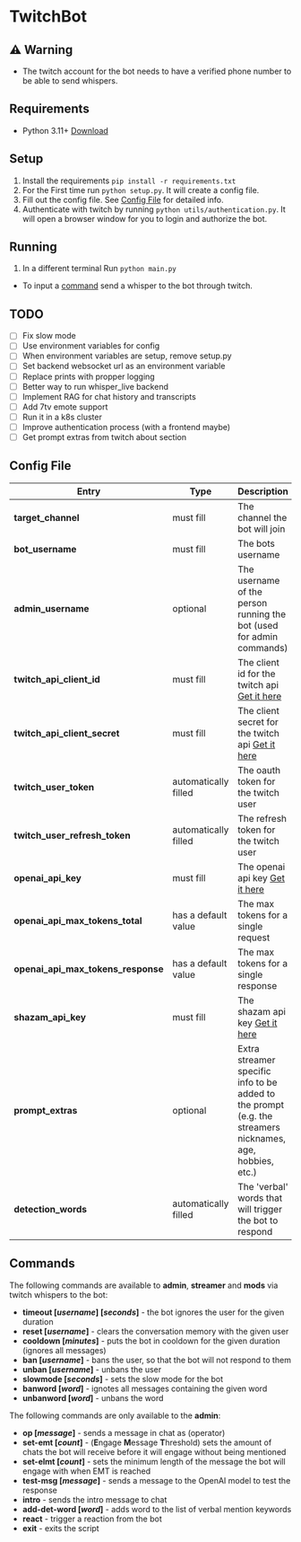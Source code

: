 # TwitchBot

## :warning: Warning
- The twitch account for the bot needs to have a verified phone number to be able to send whispers.

## Requirements
- Python 3.11+ [Download](https://www.python.org/downloads/)

## Setup
1. Install the requirements `pip install -r requirements.txt`
2. For the First time run `python setup.py`. It will create a config file.
3. Fill out the config file. See [Config File](#config-file) for detailed info.
4. Authenticate with twitch by running `python utils/authentication.py`. It will open a browser window for you to login and authorize the bot.

## Running
1. In a different terminal Run `python main.py`
- To input a [command](#commands) send a whisper to the bot through twitch.

## TODO
- [ ] Fix slow mode
- [ ] Use environment variables for config
- [ ] When environment variables are setup, remove setup.py
- [ ] Set backend websocket url as an environment variable
- [ ] Replace prints with propper logging
- [ ] Better way to run whisper_live backend
- [ ] Implement RAG for chat history and transcripts
- [ ] Add 7tv emote support
- [ ] Run it in a k8s cluster
- [ ] Improve authentication process (with a frontend maybe)
- [ ] Get prompt extras from twitch about section

## Config File
| Entry | Type | Description |
| --- | --- | --- |
| **target_channel** | must fill | The channel the bot will join |
| **bot_username** | must fill | The bots username |
| **admin_username** | optional | The username of the person running the bot (used for admin commands) |
| **twitch_api_client_id** | must fill | The client id for the twitch api [Get it here](https://dev.twitch.tv/console/apps) |
| **twitch_api_client_secret** | must fill | The client secret for the twitch api [Get it here](https://dev.twitch.tv/console/apps) |
| **twitch_user_token** | automatically filled | The oauth token for the twitch user |
| **twitch_user_refresh_token** | automatically filled | The refresh token for the twitch user |
| **openai_api_key** | must fill | The openai api key [Get it here](https://platform.openai.com/account/api-keys) |
| **openai_api_max_tokens_total** | has a default value | The max tokens for a single request |
| **openai_api_max_tokens_response** | has a default value | The max tokens for a single response |
| **shazam_api_key** | must fill | The shazam api key [Get it here](https://rapidapi.com/apidojo/api/shazam) |
| **prompt_extras** | optional | Extra streamer specific info to be added to the prompt (e.g. the streamers nicknames, age, hobbies, etc.) |
| **detection_words** | automatically filled | The 'verbal' words that will trigger the bot to respond |

## Commands 
The following commands are available to **admin**, **streamer** and **mods** via twitch whispers to the bot:
+ **timeout [*username*] [*seconds*]** - the bot ignores the user for the given duration
+ **reset [*username*]** - clears the conversation memory with the given user
+ **cooldown [*minutes*]** - puts the bot in cooldown for the given duration (ignores all messages)
+ **ban [*username*]** - bans the user, so that the bot will not respond to them
+ **unban [*username*]** - unbans the user
+ **slowmode [*seconds*]** - sets the slow mode for the bot
+ **banword [*word*]** - ignotes all messages containing the given word
+ **unbanword [*word*]** - unbans the word

The following commands are only available to the **admin**:
+ **op [*message*]** - sends a message in chat as (operator)
+ **set-emt [*count*]** - (**E**ngage **M**essage **T**hreshold) sets the amount of chats the bot will receive before it will engage without being mentioned
+ **set-elmt [*count*]** - sets the minimum length of the message the bot will engage with when EMT is reached
+ **test-msg [*message*]** - sends a message to the OpenAI model to test the response
+ **intro** - sends the intro message to chat
+ **add-det-word [*word*]** - adds word to the list of verbal mention keywords
+ **react** - trigger a reaction from the bot
+ **exit** - exits the script
